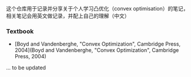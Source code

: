 这个仓库用于记录并分享关于个人学习凸优化（convex optimisation）的笔记，相关笔记会用英文做记录，并配上自己的理解（中文）

### Textbook

- [Boyd and Vandenberghe, "Convex Optimization", Cambridge Press, 2004](Boyd and Vandenberghe, "Convex Optimization", Cambridge Press, 2004)





... to be updated
